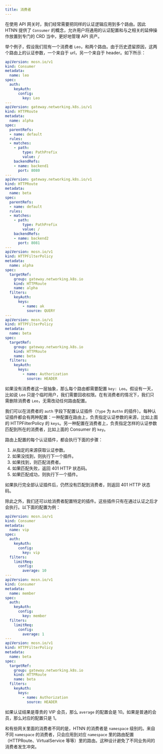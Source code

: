 ```yaml
---
title: 消费者
---
```


在使用 API 网关时，我们经常需要把同样的认证逻辑应用到多个路由。因此 HTNN 提供了 `Consumer` 的概念，允许用户将通用的认证配置和与之相关的延伸操作放置到专门的 CRD 当中，更好地管理 API 资产。

举个例子，假设我们现有一个消费者 `Leo`，和两个路由。由于历史遗留原因，这两个路由上的认证参数，一个来自于 url，另一个来自于 header。如下所示：

```yaml
apiVersion: mosn.io/v1
kind: Consumer
metadata:
  name: leo
spec:
  auth:
    keyAuth:
      config:
        key: Leo
---
apiVersion: gateway.networking.k8s.io/v1
kind: HTTPRoute
metadata:
  name: alpha
spec:
  parentRefs:
  - name: default
  rules:
  - matches:
    - path:
        type: PathPrefix
        value: /
    backendRefs:
    - name: backend1
      port: 8080
---
apiVersion: gateway.networking.k8s.io/v1
kind: HTTPRoute
metadata:
  name: beta
spec:
  parentRefs:
  - name: default
  rules:
  - matches:
    - path:
        type: PathPrefix
        value: /
    backendRefs:
    - name: backend2
      port: 8081
---
apiVersion: mosn.io/v1
kind: HTTPFilterPolicy
metadata:
  name: alpha
spec:
  targetRef:
    group: gateway.networking.k8s.io
    kind: HTTPRoute
    name: alpha
  filters:
    keyAuth:
      keys:
        - name: ak
          source: QUERY
---
apiVersion: mosn.io/v1
kind: HTTPFilterPolicy
metadata:
  name: beta
spec:
  targetRef:
    group: gateway.networking.k8s.io
    kind: HTTPRoute
    name: beta
  filters:
    keyAuth:
      keys:
        - name: Authorization
          source: HEADER
```

如果没有消费者这一层抽象，那么每个路由都需要配置 `key: Leo`。假设有一天，比如说 `Leo` 只是个临时用户，我们需要回收权限。在有消费者的情况下，我们只需删除消费者 `Leo`，无需改动任何路由配置。

我们可以在消费者的 `auth` 字段下配置认证插件（`Type` 为 `Authn` 的插件）。每种认证插件都会有两种配置：一种配置在路由上，负责指定认证参数的来源，比如上面的 HTTPFilterPolicy 的 `keys`。另一种配置在消费者上，负责指定怎样的认证参数匹配到所在的消费者，比如上面的 Consumer 的 `key`。

路由上配置的每个认证插件，都会执行下面的步骤：

1. 从指定的来源获取认证参数。
2. 如果没找到，则执行下一个插件。
3. 如果找到，则匹配消费者。
  1. 如果匹配失败，返回 401 HTTP 状态码。
  2. 如果匹配成功，则执行下一个插件。

如果执行完全部认证插件后，仍然没有匹配到消费者，则返回 401 HTTP 状态码。

除此之外，我们还可以给消费者配置特定的插件。这些插件只有在通过认证之后才会执行。以下面的配置为例：

```yaml
apiVersion: mosn.io/v1
kind: Consumer
metadata:
  name: vip
spec:
  auth:
    keyAuth:
      config:
        key: vip
  filters:
    limitReq:
      config:
        average: 10
---
apiVersion: mosn.io/v1
kind: Consumer
metadata:
  name: member
spec:
  auth:
    keyAuth:
      config:
        key: member
  filters:
    limitReq:
      config:
        average: 1
---
apiVersion: mosn.io/v1
kind: HTTPFilterPolicy
metadata:
  name: beta
spec:
  targetRef:
    group: gateway.networking.k8s.io
    kind: HTTPRoute
    name: beta
  filters:
    keyAuth:
      keys:
        - name: Authorization
          source: HEADER
```

如果认证结果是尊贵的 VIP 会员，那么 `average` 的配置会是 10。如果是普通的会员，那么对应的配置只是 1。

和有些网关里面的消费者不同的是，HTNN 的消费者是 `namespace` 级别的。来自不同 `namespace` 的消费者，只会应用到对应 `namespace` 里的路由配置（HTTPRoute、VirtualService 等等）里的路由。这种设计避免了不同业务间的消费者发生冲突。
